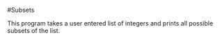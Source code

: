 #Subsets

This program takes a user entered list of integers and prints all possible subsets of the list.